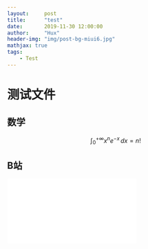 ```yaml
---
layout:     post
title:      "test"
date:       2019-11-30 12:00:00
author:     "Hux"
header-img: "img/post-bg-miui6.jpg"
mathjax: true
tags:
    - Test
---
```


# 测试文件  
## 数学

$$ \int_0^{+\infty} x^n e^{-x} \,dx = n! $$

## B站  

<iframe src="//player.bilibili.com/player.html?aid=21061574&cid=34548366&page=1" scrolling="no" border="0" frameborder="no" framespacing="0" allowfullscreen="true"> </iframe>  
